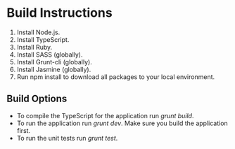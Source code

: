 # Build Instructions

1. Install Node.js.
2. Install TypeScript.
3. Install Ruby.
4. Install SASS (globally).
5. Install Grunt-cli (globally).
6. Install Jasmine (globally).
7. Run npm install to download all packages to your local environment.

## Build Options
* To compile the TypeScript for the application run *grunt build*.
* To run the application run *grunt dev*. Make sure you build the application first.
* To run the unit tests run *grunt test*.